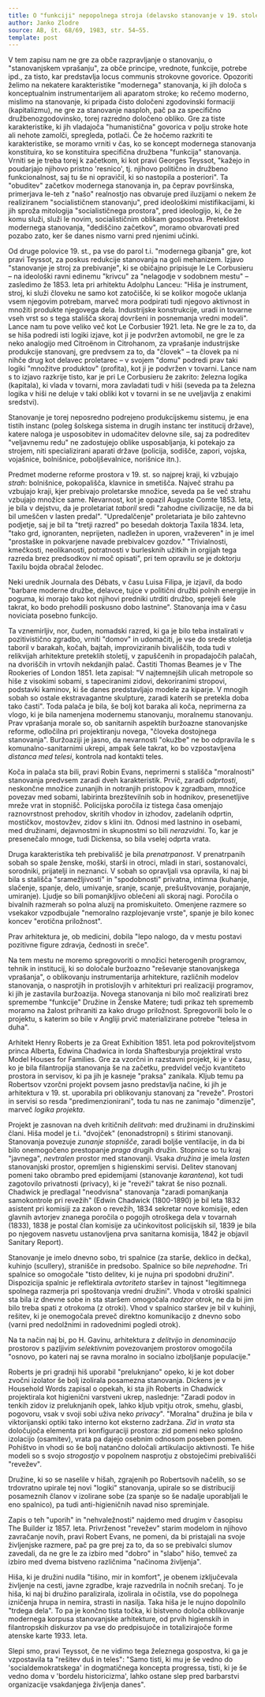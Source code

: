 ```yaml
---
title: O "funkciji" nepopolnega stroja (delavsko stanovanje v 19. stoletju)
author: Janko Zlodre
source: AB, št. 68/69, 1983, str. 54—55.
template: post
---
```


V tem zapisu nam ne gre za obče razpravljanje o stanovanju, o "stanovanjskem vprašanju", za obče principe, vrednote, funkcije, potrebe ipd., za tisto, kar predstavlja locus communis strokovne govorice. Opozoriti želimo na nekatere karakteristike "modernega" stanovanja, ki jih določa s konceptualnim instrumentarijem ali aparatom stroke; ko rečemo moderno, mislimo na stanovanje, ki pripada čisto določeni zgodovinski formaciji (kapitalizmu), ne gre za stanovanje nasploh, pač pa za specifično družbenozgodovinsko, torej razredno določeno obliko. Gre za tiste karakteristike, ki jih vladajoča "humanistična" govorica v polju stroke hote ali nehote zamolči, spregleda, potlači. Če že hočemo razkriti te karakteristike, se moramo vrniti v čas, ko se koncept modernega stanovanja konstituira, ko se konstituira specifična družbena "funkcija" stanovanja. Vrniti se je treba torej k začetkom, ki kot pravi Georges Teyssot, "kažejo in poudarjajo njihovo pristno 'resnico', tj. njihovo politično in družbeno funkcionalnost, saj tu še ni opravičil, ki so nastopila a posteriori". Ta "obuditev" začetkov modernega stanovanja in, pa čeprav površinska, primerjava le-teh z "našo" realnostjo nas obvaruje pred iluzijami o nekem že realiziranem "socialističnem stanovanju", pred ideološkimi mistifikacijami, ki jih sproža mitologija "socialističnega prostora", pred ideologijo, ki, če že komu služi, služi le novim, socialističnim oblikam gospostva. Preteklost modernega stanovanja, "dediščino začetkov", moramo obvarovati pred pozabo zato, ker še danes nismo varni pred njenimi učinki.

Od druge polovice 19. st., pa vse do parol t.i. "modernega gibanja" gre, kot pravi Teyssot, za poskus redukcije stanovanja na goli mehanizem. Izjavo "stanovanje je stroj za prebivanje", ki se običajno pripisuje le Le Corbusieru – na ideološki ravni edinemu "krivcu" za "nelagodje v sodobnem mestu" – zasledimo že 1853. leta pri arhitektu Adolphu Lanceu: "Hiša je instrument, stroj, ki služi človeku ne samo kot zatočišče, ki se kolikor mogoče uklanja vsem njegovim potrebam, marveč mora podpirati tudi njegovo aktivnost in množiti produkte njegovega dela. Industrijske konstrukcije, uradi in tovarne vseh vrst so s tega stališča skoraj dovršeni in posnemanja vredni modeli". Lance nam tu pove veliko več kot Le Corbusier 1921. leta. Ne gre le za to, da se hiša podredi isti logiki izjave, kot ji je podvržen avtomobil, ne gre le za neko analogijo med Citroënom in Citrohanom, za vprašanje industrijske produkcije stanovanj, gre predvsem za to, da "človek" – ta človek pa ni nihče drug kot delavec proletarec – v svojem "domu" podredi prav taki logiki "množitve produktov" (profita), kot ji je podvržen v tovarni. Lance nam s to izjavo razkrije tisto, kar je pri Le Corbusieru že zakrito: železna logika (kapitala), ki vlada v tovarni, mora zavladati tudi v hiši (seveda pa ta železna logika v hiši ne deluje v taki obliki kot v tovarni in se ne uveljavlja z enakimi sredstvi).

Stanovanje je torej neposredno podrejeno produkcijskemu sistemu, je ena tistih instanc (poleg šolskega sistema in drugih instanc ter institucij države), katere naloga je usposobitev in udomačitev delovne sile, saj za podreditev "veljavnemu redu" ne zadostujejo oblike usposabljanja, ki potekajo za strojem, niti specializirani aparati države (policija, sodišče, zapori, vojska, vojašnice, bolnišnice, poboljševalnice, norišnice itn.).

Predmet moderne reforme prostora v 19. st. so najprej kraji, ki vzbujajo *strah*: bolnišnice, pokopališča, klavnice in smetišča. Največ strahu pa vzbujajo kraji, kjer prebivajo proletarske množice, seveda pa še več strahu vzbujajo množice same. Nevarnost, kot je opazil Auguste Comte 1853. leta, je bila v dejstvu, da je proletariat *taboril* sredi "zahodne civilizacije, ne da bi bil umeščen v lasten predal". "Upredalčenje" proletariata je bilo zahtevno podjetje, saj je bil ta "tretji razred" po besedah doktorja Taxila 1834. leta, "tako grd, ignoranten, neprijeten, nadležen in uporen, vraževeren" in je imel "prostaške in pokvarjene navade prebivalcev gozdov." "Trivialnosti, kmečkosti, neolikanosti, potratnosti v burlesknih užitkih in orgijah tega razreda brez predsodkov ni moč opisati", pri tem opravilu se je doktorju Taxilu bojda obračal želodec.

Neki urednik Journala des Débats, v času Luisa Filipa, je izjavil, da bodo "barbare moderne družbe, delavce, tujce v politični družbi polnih energije in poguma, ki morajo tako kot njihovi predniki utrditi družbo, sprejeli šele takrat, ko bodo prehodili poskusno dobo lastnine". Stanovanja ima v času noviciata posebno funkcijo.

Ta vznemirljiv, nor, čuden, nomadski razred, ki ga je bilo teba instalirati v pozitivistično zgradbo, vrniti "domov" in udomačiti, je vse do srede stoletja taboril v barakah, kočah, bajtah, improviziranih bivališčih, toda tudi v relikvijah arhitekture preteklih stoletij, v zapuščenih in propadajočih palačah, na dvoriščih in vrtovih nekdanjih palač. Častiti Thomas Beames je v The Rookeries of London 1851. leta zapisal: "V najtemnejših ulicah metropole so hiše z visokimi sobami, s tapeciranimi zidovi, dekoriranimi stropovi, podstavki kaminov, ki še danes predstavljajo modele za kiparje. V mnogih sobah so ostale ekstravagantne skulpture, zaradi katerih se pretekla doba tako časti". Toda palača je bila, še bolj kot baraka ali koča, neprimerna za vlogo, ki je bila namenjena modernemu stanovanju, moralnemu stanovanju. Prav vprašanja morale so, ob sanitarnih aspektih buržoazne stanovanjske reforme, odločilna pri projektiranju novega, "človeka dostojnega stanovanja". Buržoaziji je jasno, da nevarnosti "okužbe" ne bo odpravila le s komunalno-sanitarnimi ukrepi, ampak šele takrat, ko bo vzpostavljena *distanca med telesi*, kontrola nad kontakti teles.

Koča in palača sta bili, pravi Robin Evans, neprimerni s stališča "moralnosti" stanovanja predvsem zaradi dveh karakteristik. Prvič, zaradi *odprtosti*, neskončne množice zunanjih in notranjih pristopov k zgradbam, množice povezav med sobami, labirinta brezštevilnih sob in hodnikov, presenetljive mreže vrat in stopnišč. Policijska poročila iz tistega časa omenjajo raznovrstnost prehodov, skritih vhodov in izhodov, zadelanih odprtin, mostičkov, mostovžev, zidov s klini itn. Odnosi med lastnino in osebami, med družinami, dejavnostmi in skupnostmi so bili *nerazvidni*. To, kar je presenečalo mnoge, tudi Dickensa, so bila vselej odprta vrata.

Druga karakteristika teh prebivališč je bila *prenatrpanost*. V prenatrpanih sobah so spale ženske, moški, starši in otroci, mladi in stari, sostanovalci, sorodniki, prijatelji in neznanci. V sobah so opravljali vsa opravila, ki naj bi bila s stališča "sramežljivosti" in "spodobnosti" privatna, intimna (kuhanje, slačenje, spanje, delo, umivanje, sranje, scanje, prešuštvovanje, porajanje, umiranje). Ljudje so bili pomanjkljivo oblečeni ali skoraj nagi. Poročila o bivalnih razmerah so polna aluzij na promiskuiteto. Omenjene razmere so vsekakor vzpodbujale "nemoralno razplojevanje vrste", spanje je bilo konec koncev "erotična priložnost".

Prav arhitektura je, ob medicini, dobila "lepo nalogo, da v mestu postavi pozitivne figure zdravja, čednosti in sreče".

Na tem mestu ne moremo spregovoriti o množici heterogenih programov, tehnik in institucij, ki so določale buržoazno "reševanje stanovanjskega vprašanja", o oblikovanju instrumentarija arhitekture, različnih modelov stanovanja, o nasprotjih in protislovjih v arhitekturi pri realizaciji programov, ki jih je zastavila buržoazija. Novega stanovanja ni bilo moč realizirati brez spremembe "funkcije" Družine in Ženske Matere; tudi prikaz teh sprememb moramo na žalost prihraniti za kako drugo priložnost. Spregovorili bolo le o projektu, s katerim so bile v Angliji prvič materializirane potrebe "telesa in duha".

Arhitekt Henry Roberts je za Great Exhibition 1851. leta pod pokroviteljstvom princa Alberta, Edwina Chadwica in lorda Shaftesburyja projektiral vrsto Model Houses for Families. Gre za vzorčni in razstavni projekt, ki je v času, ko je bila filantropija stanovanja še na začetku, predvidel večjo kvantiteto prostora in servisov, ki pa jih je kasneje "praksa" zanikala. Kljub temu pa Robertsov vzorčni projekt povsem jasno predstavlja načine, ki jih je arhitektura v 19. st. uporabila pri oblikovanju stanovanj za "reveže". Prostori in servisi so resda "predimenzionirani", toda tu nas ne zanimajo "dimenzije", marveč *logika projekta*.

Projekt je zasnovan na dveh kritičnih *delitvah*: med družinami in družinskimi člani. Hiša model je t.i. "dvojček" (enonadstropni) s štirimi stanovanji. Stanovanja povezuje *zunanje stopnišče*, zaradi boljše ventilacije, in da bi bilo onemogočeno prestopanje *praga* drugih družin. Stopnice so tu kraj "javnega", *nevtralen* prostor med stanovanji. Vsaka *družina* je imela *lasten* stanovanjski prostor, opremljen s higienskimi servisi. Delitev stanovanj pomeni tako obrambo pred epidemijami (stanovanje *karantena*), kot tudi zagotovilo privatnosti (privacy), ki je "reveži" takrat še niso poznali. Chadwick je predlagal "neodvisna" stanovanja "zaradi pomanjkanja samokontrole pri revežih" (Edwin Chadwick (1800-1890) je bil leta 1832 asistent pri komisiji za zakon o revežih, 1834 sekretar nove komisije, eden glavnih avtorjev znanega poročila o pogojih otroškega dela v tovarnah (1833), 1838 je postal član komisije za učinkovitost policijskih sil, 1839 je bila po njegovem nasvetu ustanovljena prva sanitarna komisija, 1842 je objavil Sanitary Report).

Stanovanje je imelo dnevno sobo, tri spalnice (za starše, deklico in dečka), kuhinjo (scullery), stranišče in predsobo. Spalnice so bile *neprehodne*. Tri spalnice so omogočale "tisto delitev, ki je nujna pri spodobni družini". Dispozicija spalnic je reflektirala *avtoriteto* staršev in tajnost "legitimnega spolnega razmerja pri spoštovanja vredni družini". Vhoda v otroški spalnici sta bila iz dnevne sobe in sta staršem omogočala *nadzor* otrok, ne da bi jim bilo treba spati z otrokoma (z otroki). Vhod v spalnico staršev je bil v kuhinji, rešitev, ki je onemogočala preveč direktno komunikacijo z dnevno sobo (varni pred nedolžnimi in radovednimi pogledi otrok).

Na ta način naj bi, po H. Gavinu, arhitektura z *delitvijo* in *denominacijo* prostorov s pazljivim *selektivnim* povezovanjem prostorov omogočila "osnovo, po kateri naj se ravna moralno in socialno izboljšanje populacije."

Roberts je pri gradnji hiš uporabil "preluknjano" opeko, ki je kot dober zvočni izolator še bolj izolirala posamezna stanovanja. Dickens je v Household Words zapisal o opekah, ki sta jih Roberts in Chadwick projektirala kot higienični varstveni ukrep, naslednje: "Zaradi podov in tenkih zidov iz preluknjanih opek, lahko kljub vpitju otrok, smehu, glasbi, pogovoru, vsak v svoji sobi uživa neko *privacy*". "Moralna" družina je bila v viktorijanski optiki tako interno kot eksterno zadržana. *Zid* in *vrata* sta določujoča elementa pri konfiguraciji prostora: zid pomeni neko splošno izolacijo (osamitev), vrata pa dajejo osebnim odnosom poseben pomen. Pohištvo in vhodi so še bolj natančno določali artikulacijo aktivnosti. Te hiše modeli so s svojo *strogostjo* v popolnem nasprotju z obstoječimi prebivališči "revežev".

Družine, ki so se naselile v hišah, zgrajenih po Robertsovih načelih, so se trdovratno upirale tej novi "logiki" stanovanja, upirale so se distribuciji posameznih članov v izolirane sobe (za spanje so še nadalje uporabljali le eno spalnico), pa tudi anti-higieničnih navad niso spreminjale.

Zapis o teh "uporih" in "nehvaležnosti" najdemo med drugim v časopisu The Builder iz 1857. leta. Privrženost "revežev" starim modelom in njihovo zavračanje novih, pravi Robert Evans, ne pomeni, da bi pristajali na svoje življenjske razmere, pač pa gre prej za to, da so se prebivalci slumov zavedali, da ne gre le za izbiro med "dobro" in "slabo" hišo, temveč za izbiro med dvema bistveno različnima "načinoma življenja".

Hiša, ki je družini nudila "tišino, mir in komfort", je obenem izključevala življenje na cesti, javne zgradbe, kraje razvedrila in nočnih srečanj. To je hiša, ki naj bi družino paralizirala, izolirala in očistila, vse do popolnega izničenja hrupa in nemira, strasti in nasilja. Taka hiša je le nujno dopolnilo "trdega dela". To pa je končno tista točka, ki bistveno določa oblikovanje modernega korpusa stanovanjske arhitekture, od prvih higienskih in filantropskih diskurzov pa vse do predpisujoče in totalizirajoče forme atenske karte 1933. leta.

Slepi smo, pravi Teyssot, če ne vidimo tega železnega gospostva, ki ga je vzpostavila ta "rešitev duš in teles": "Samo tisti, ki mu je še vedno do 'socialdemokratskega' in dogmatičnega koncepta progressa, tisti, ki je še vedno doma v 'bordelu historicizma', lahko ostane slep pred barbarstvi organizacije vsakdanjega življenja danes".
